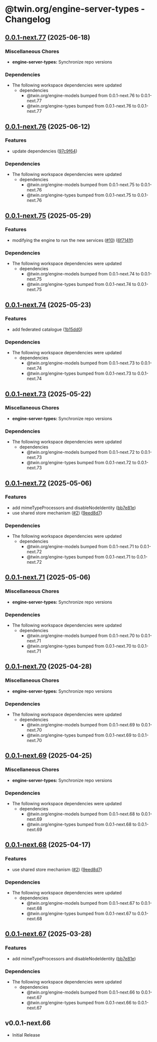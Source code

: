 # @twin.org/engine-server-types - Changelog

## [0.0.1-next.77](https://github.com/twinfoundation/engine/compare/engine-server-types-v0.0.1-next.76...engine-server-types-v0.0.1-next.77) (2025-06-18)


### Miscellaneous Chores

* **engine-server-types:** Synchronize repo versions


### Dependencies

* The following workspace dependencies were updated
  * dependencies
    * @twin.org/engine-models bumped from 0.0.1-next.76 to 0.0.1-next.77
    * @twin.org/engine-types bumped from 0.0.1-next.76 to 0.0.1-next.77

## [0.0.1-next.76](https://github.com/twinfoundation/engine/compare/engine-server-types-v0.0.1-next.75...engine-server-types-v0.0.1-next.76) (2025-06-12)


### Features

* update dependencies ([97c9f64](https://github.com/twinfoundation/engine/commit/97c9f64b6ef096963bcc5de338a2a9e99bdc1a11))


### Dependencies

* The following workspace dependencies were updated
  * dependencies
    * @twin.org/engine-models bumped from 0.0.1-next.75 to 0.0.1-next.76
    * @twin.org/engine-types bumped from 0.0.1-next.75 to 0.0.1-next.76

## [0.0.1-next.75](https://github.com/twinfoundation/engine/compare/engine-server-types-v0.0.1-next.74...engine-server-types-v0.0.1-next.75) (2025-05-29)


### Features

* modifying the engine to run the new services ([#10](https://github.com/twinfoundation/engine/issues/10)) ([6f7141f](https://github.com/twinfoundation/engine/commit/6f7141fe0a6d05c725066b274bcc18b5490e580b))


### Dependencies

* The following workspace dependencies were updated
  * dependencies
    * @twin.org/engine-models bumped from 0.0.1-next.74 to 0.0.1-next.75
    * @twin.org/engine-types bumped from 0.0.1-next.74 to 0.0.1-next.75

## [0.0.1-next.74](https://github.com/twinfoundation/engine/compare/engine-server-types-v0.0.1-next.73...engine-server-types-v0.0.1-next.74) (2025-05-23)


### Features

* add federated catalogue ([1b15dd0](https://github.com/twinfoundation/engine/commit/1b15dd059a11446457651c411a73145fab37f025))


### Dependencies

* The following workspace dependencies were updated
  * dependencies
    * @twin.org/engine-models bumped from 0.0.1-next.73 to 0.0.1-next.74
    * @twin.org/engine-types bumped from 0.0.1-next.73 to 0.0.1-next.74

## [0.0.1-next.73](https://github.com/twinfoundation/engine/compare/engine-server-types-v0.0.1-next.72...engine-server-types-v0.0.1-next.73) (2025-05-22)


### Miscellaneous Chores

* **engine-server-types:** Synchronize repo versions


### Dependencies

* The following workspace dependencies were updated
  * dependencies
    * @twin.org/engine-models bumped from 0.0.1-next.72 to 0.0.1-next.73
    * @twin.org/engine-types bumped from 0.0.1-next.72 to 0.0.1-next.73

## [0.0.1-next.72](https://github.com/twinfoundation/engine/compare/engine-server-types-v0.0.1-next.71...engine-server-types-v0.0.1-next.72) (2025-05-06)


### Features

* add mimeTypeProcessors and disableNodeIdentity ([bb7e81e](https://github.com/twinfoundation/engine/commit/bb7e81e2036fe042068a5645ec59b22e20d33aad))
* use shared store mechanism ([#2](https://github.com/twinfoundation/engine/issues/2)) ([9eed8d7](https://github.com/twinfoundation/engine/commit/9eed8d7766388479b42f03e2542fe761f2156408))


### Dependencies

* The following workspace dependencies were updated
  * dependencies
    * @twin.org/engine-models bumped from 0.0.1-next.71 to 0.0.1-next.72
    * @twin.org/engine-types bumped from 0.0.1-next.71 to 0.0.1-next.72

## [0.0.1-next.71](https://github.com/twinfoundation/engine/compare/engine-server-types-v0.0.1-next.70...engine-server-types-v0.0.1-next.71) (2025-05-06)


### Miscellaneous Chores

* **engine-server-types:** Synchronize repo versions


### Dependencies

* The following workspace dependencies were updated
  * dependencies
    * @twin.org/engine-models bumped from 0.0.1-next.70 to 0.0.1-next.71
    * @twin.org/engine-types bumped from 0.0.1-next.70 to 0.0.1-next.71

## [0.0.1-next.70](https://github.com/twinfoundation/engine/compare/engine-server-types-v0.0.1-next.69...engine-server-types-v0.0.1-next.70) (2025-04-28)


### Miscellaneous Chores

* **engine-server-types:** Synchronize repo versions


### Dependencies

* The following workspace dependencies were updated
  * dependencies
    * @twin.org/engine-models bumped from 0.0.1-next.69 to 0.0.1-next.70
    * @twin.org/engine-types bumped from 0.0.1-next.69 to 0.0.1-next.70

## [0.0.1-next.69](https://github.com/twinfoundation/engine/compare/engine-server-types-v0.0.1-next.68...engine-server-types-v0.0.1-next.69) (2025-04-25)


### Miscellaneous Chores

* **engine-server-types:** Synchronize repo versions


### Dependencies

* The following workspace dependencies were updated
  * dependencies
    * @twin.org/engine-models bumped from 0.0.1-next.68 to 0.0.1-next.69
    * @twin.org/engine-types bumped from 0.0.1-next.68 to 0.0.1-next.69

## [0.0.1-next.68](https://github.com/twinfoundation/engine/compare/engine-server-types-v0.0.1-next.67...engine-server-types-v0.0.1-next.68) (2025-04-17)


### Features

* use shared store mechanism ([#2](https://github.com/twinfoundation/engine/issues/2)) ([9eed8d7](https://github.com/twinfoundation/engine/commit/9eed8d7766388479b42f03e2542fe761f2156408))


### Dependencies

* The following workspace dependencies were updated
  * dependencies
    * @twin.org/engine-models bumped from 0.0.1-next.67 to 0.0.1-next.68
    * @twin.org/engine-types bumped from 0.0.1-next.67 to 0.0.1-next.68

## [0.0.1-next.67](https://github.com/twinfoundation/engine/compare/engine-server-types-v0.0.1-next.66...engine-server-types-v0.0.1-next.67) (2025-03-28)


### Features

* add mimeTypeProcessors and disableNodeIdentity ([bb7e81e](https://github.com/twinfoundation/engine/commit/bb7e81e2036fe042068a5645ec59b22e20d33aad))


### Dependencies

* The following workspace dependencies were updated
  * dependencies
    * @twin.org/engine-models bumped from 0.0.1-next.66 to 0.0.1-next.67
    * @twin.org/engine-types bumped from 0.0.1-next.66 to 0.0.1-next.67

## v0.0.1-next.66

- Initial Release

